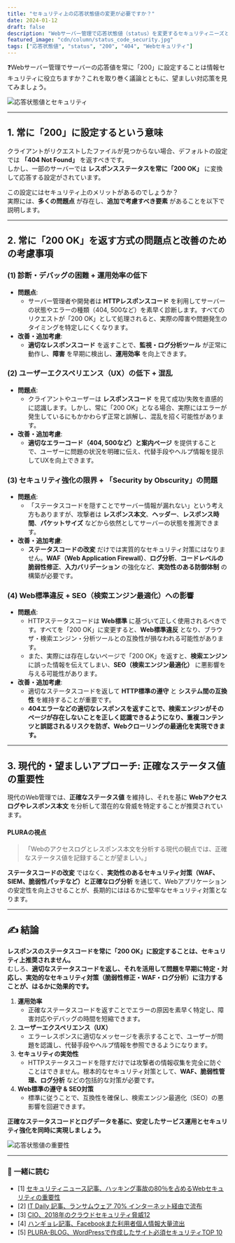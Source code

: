 ```yaml
---
title: "セキュリティ上の応答状態値の変更が必要ですか？"
date: 2024-01-12
draft: false
description: "Webサーバー管理で応答状態値（status）を変更するセキュリティニーズと効果を分析します。"
featured_image: "cdn/column/status_code_security.jpg"
tags: ["応答状態値", "status", "200", "404", "Webセキュリティ"]
---
```


❓Webサーバー管理でサーバーの応答値を常に「200」に設定することは情報セキュリティに役立ちますか？これを取り巻く議論とともに、望ましい対応策を見てみましょう。

<!--more-->

![応答状態値とセキュリティ](https://blog.plura.io/cdn/column/status_code_security.jpg)

---

## 1. **常に「200」に設定するという意味**
クライアントがリクエストしたファイルが見つからない場合、デフォルトの設定では **「404 Not Found」** を返すべきです。  
しかし、一部のサーバーでは **レスポンスステータスを常に「200 OK」** に変換して応答する設定がされています。

この設定にはセキュリティ上のメリットがあるのでしょうか？  
実際には、**多くの問題点** が存在し、**追加で考慮すべき要素** があることを以下で説明します。

---

## 2. **常に「200 OK」を返す方式の問題点と改善のための考慮事項**

### (1) 診断・デバッグの困難 + 運用効率の低下
- **問題点**:
  - サーバー管理者や開発者は **HTTPレスポンスコード** を利用してサーバーの状態やエラーの種類（404, 500など）を素早く診断します。すべてのリクエストが「200 OK」として処理されると、実際の障害や問題発生のタイミングを特定しにくくなります。
- **改善・追加考慮**:
  - **適切なレスポンスコード** を返すことで、**監視・ログ分析ツール** が正常に動作し、**障害** を早期に検出し、**運用効率** を向上できます。

### (2) ユーザーエクスペリエンス（UX）の低下 + 混乱
- **問題点**:
  - クライアントやユーザーは **レスポンスコード** を見て成功/失敗を直感的に認識します。しかし、常に「200 OK」となる場合、実際にはエラーが発生しているにもかかわらず正常と誤解し、混乱を招く可能性があります。
- **改善・追加考慮**:
  - **適切なエラーコード（404, 500など）と案内ページ** を提供することで、ユーザーに問題の状況を明確に伝え、代替手段やヘルプ情報を提示してUXを向上できます。

### (3) セキュリティ強化の限界 + 「Security by Obscurity」の問題
- **問題点**:
  - 「ステータスコードを隠すことでサーバー情報が漏れない」という考え方もありますが、攻撃者は **レスポンス本文**、**ヘッダー**、**レスポンス時間**、**パケットサイズ** などから依然としてサーバーの状態を推測できます。
- **改善・追加考慮**:
  - **ステータスコードの改変** だけでは実質的なセキュリティ対策にはなりません。**WAF（Web Application Firewall）**、**ログ分析**、**コードレベルの脆弱性修正**、**入力バリデーション** の強化など、**実効性のある防御体制** の構築が必要です。

### (4) Web標準違反 + SEO（検索エンジン最適化）への影響
- **問題点**:
  - HTTPステータスコードは **Web標準** に基づいて正しく使用されるべきです。すべてを「200 OK」に変更すると、**Web標準違反** となり、ブラウザ・検索エンジン・分析ツールとの互換性が損なわれる可能性があります。
  - また、実際には存在しないページで「200 OK」を返すと、**検索エンジン** に誤った情報を伝えてしまい、**SEO（検索エンジン最適化）** に悪影響を与える可能性があります。
- **改善・追加考慮**:
  - 適切なステータスコードを返して **HTTP標準の遵守** と **システム間の互換性** を維持することが重要です。
  - **404エラーなどの適切なレスポンスを返すことで、検索エンジンがそのページが存在しないことを正しく認識できるようになり、重複コンテンツと誤認されるリスクを防ぎ、Webクローリングの最適化を実現できます。**

---

## 3. **現代的・望ましいアプローチ: 正確なステータス値の重要性**
現代のWeb管理では、**正確なステータス値** を維持し、それを基に **Webアクセスログやレスポンス本文** を分析して潜在的な脅威を特定することが推奨されています。

#### **PLURAの視点**
> 「Webのアクセスログとレスポンス本文を分析する現代の観点では、正確なステータス値を記録することが望ましい。」

**ステータスコードの改変** ではなく、**実効性のあるセキュリティ対策（WAF、SIEM、脆弱性パッチなど）と正確なログ分析** を通じて、Webアプリケーションの安定性を向上させることが、長期的にははるかに堅牢なセキュリティ対策となります。

---

## ✍️ 結論
**レスポンスのステータスコードを常に「200 OK」に設定することは、セキュリティ上推奨されません。**  
むしろ、**適切なステータスコードを返し、それを活用して問題を早期に特定・対応し、実効的なセキュリティ対策（脆弱性修正・WAF・ログ分析）に注力することが、はるかに効果的です。**

1. **運用効率**  
   - 正確なステータスコードを返すことでエラーの原因を素早く特定し、障害対応やデバッグの時間を短縮できます。
2. **ユーザーエクスペリエンス（UX）**  
   - エラーレスポンスに適切なメッセージを表示することで、ユーザーが問題を認識し、代替手段やヘルプ情報を参照できるようになります。
3. **セキュリティの実効性**  
   - HTTPステータスコードを隠すだけでは攻撃者の情報収集を完全に防ぐことはできません。根本的なセキュリティ対策として、**WAF、脆弱性管理、ログ分析** などの包括的な対策が必要です。
4. **Web標準の遵守 & SEO対策**  
   - 標準に従うことで、互換性を確保し、検索エンジン最適化（SEO）の悪影響を回避できます。

**正確なステータスコードとログデータを基に、安定したサービス運用とセキュリティ強化を同時に実現しましょう。**

![応答状態値の重要性](https://blog.plura.io/cdn/column/status_code_security.jpg)

---

### 📖 **一緒に読む**
- [1] [セキュリティニュース記事、ハッキング事故の80％を占めるWebセキュリティの重要性](https://www.boannews.com/media/view.asp?idx=55170)  
- [2] [IT Daily 記事、ランサムウェア 70% インターネット経由で流布](http://www.itdaily.kr/news/articleView.html?idxno=87512)  
- [3] [CIO、2018年のクラウドセキュリティ脅威12](https://www.ciokorea.com/news/36759)  
- [4] [ハンギョレ記事、Facebookまた利用者個人情報大量流出](https://www.hani.co.kr/arti/economy/it/989501.html)  
- [5] [PLURA-BLOG、WordPressで作成したサイト必須セキュリティTOP 10](https://blog.plura.io/ja/column/wordpress_security_top10/)
